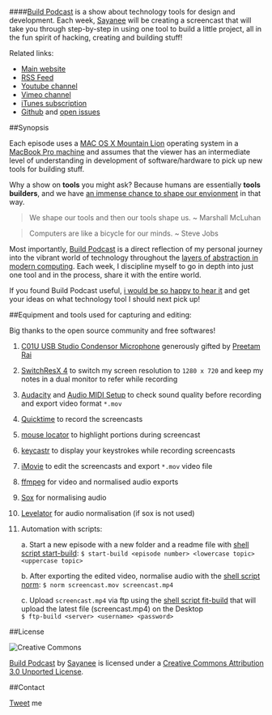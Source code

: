 ####[Build Podcast](http://build-podcast.com) is a show about technology tools for design and development. Each week, [Sayanee](http://sayan.ee) will be creating a screencast that will take you through step-by-step in using one tool to build a little project, all in the fun spirit of hacking, creating and building stuff!

Related links:

- [Main website](https://github.com/sayanee/build-podcast)
- [RSS Feed](http://feeds.feedburner.com/BuildPodcastVideos)
- [Youtube channel](http://www.youtube.com/playlist?list=PLA83DE2909F468A14)
- [Vimeo channel](https://vimeo.com/channels/441355)
- [iTunes subscription](https://itunes.apple.com/us/podcast/build-podcast-screencast/id538677863)
- [Github](https://github.com/sayanee/build-podcast) and [open issues](https://github.com/sayanee/build-podcast/issues?page=1&state=open)

##Synopsis


Each episode uses a [MAC OS X Mountain Lion](http://en.wikipedia.org/wiki/OS_X_Mountain_Lion) operating system in a [MacBook Pro machine](http://support.apple.com/kb/sp541) and assumes that the viewer has an intermediate level of understanding in development of software/hardware to pick up new tools for building stuff.

Why a show on **tools** you might ask? Because humans are essentially **tools builders**, and we have [an immense chance to shape our envionment](https://vimeo.com/34017777) in that way.

> We shape our tools and then our tools shape us. ~ Marshall McLuhan

> Computers are like a bicycle for our minds. ~ Steve Jobs

Most importantly, [Build Podcast](http://build-podcast.com) is a direct reflection of my personal journey into the vibrant world of technology throughout the [layers of abstraction in modern computing](https://twitter.com/sayanee_/status/277641534441136128). Each week, I discipline myself to go in depth into just one tool and in the process, share it with the entire world.

If you found Build Podcast useful, [i would be so happy to hear it](http://twitter.com/sayanee_) and get your ideas on what technology tool I should next pick up!



##Equipment and tools used for capturing and editing:

Big thanks to the open source community and free softwares!

1. [C01U USB Studio Condensor Microphone](http://www.samsontech.com/samson/products/microphones/usb-microphones/c01u/) generously gifted by [Preetam Rai](https://twitter.com/preetamrai)
2. [SwitchResX 4](http://www.madrau.com/download/latest/latest.html) to switch my screen resolution to `1280 x 720` and keep my notes in a dual monitor to refer while recording
2. [Audacity](http://audacity.sourceforge.net/) and [Audio MIDI Setup](http://en.wikipedia.org/wiki/Audio_MIDI_Setup) to check sound quality before recording and export video format `*.mov`
2. [Quicktime](http://www.apple.com/quicktime/download/) to record the screencasts
3. [mouse locator](http://mouse-locator.en.softonic.com/mac) to highlight portions during screencast
7. [keycastr](http://download.cnet.com/KeyCastr/3000-2075_4-125977.html) to display your keystrokes while recording screencasts
3. [iMovie](http://www.apple.com/ilife/imovie/) to edit the screencasts and export `*.mov` video file
4. [ffmpeg](http://ffmpeg.org/) for video and normalised audio exports
5. [Sox](http://sox.sourceforge.net/) for normalising audio
6. [Levelator](http://www.conversationsnetwork.org/levelator) for audio normalisation (if sox is not used)
7. Automation with scripts:

    a. Start a new episode with a new folder and a readme file with [shell script start-build](/scripts/start-build):
        ```
        $ start-build <episode number> <lowercase topic> <uppercase topic>
        ```
    
    b. After exporting the edited video, normalise audio with the [shell script norm](/scripts/norm):
        ```
        $ norm screencast.mov
        screencast.mp4
        ```
    
    c. Upload `screencast.mp4` via ftp using the [shell script fit-build](/scripts/ftp-build) that will upload the latest file (screencast.mp4) on the Desktop           
        ```
        $ ftp-build <server> <username> <password>
        ```



##License

![Creative Commons](http://i.creativecommons.org/l/by/3.0/88x31.png)

[Build Podcast](http://build-podcast.com/) by [Sayanee](http://sayan.ee/) is licensed under a [Creative Commons Attribution 3.0 Unported License](http://creativecommons.org/licenses/by/3.0/deed.en_US).

##Contact

[Tweet](http://twitter.com/sayanee_) me

